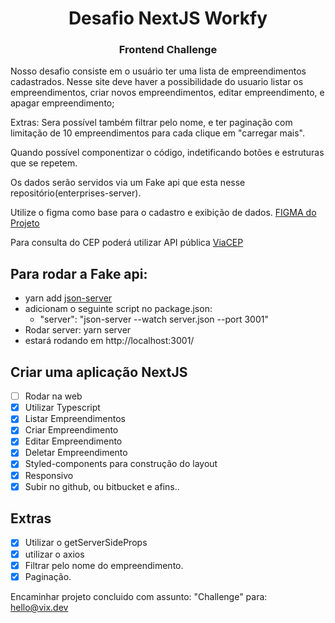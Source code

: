 <h1 align="center">
   Desafio NextJS Workfy
  
<br>
<h3 align="center">
Frontend Challenge
   
<br>
</h3>
</h1>

Nosso desafio consiste em o usuário ter uma lista de empreendimentos cadastrados. Nesse site deve haver a possibilidade do usuario listar os empreendimentos, criar novos empreendimentos, editar empreendimento, e apagar empreendimento;

Extras: Sera possível também filtrar pelo nome, e ter paginação com limitação de 10 empreendimentos para cada clique em "carregar mais".

Quando possível componentizar o código, indetificando botões e estruturas que se repetem.

Os dados serão servidos via um Fake api que esta nesse repositório(enterprises-server).

Utilize o figma como base para o cadastro e exibição de dados. [FIGMA do Projeto](https://www.figma.com/file/8MFTHBKNLmMVNCedgukVzZ/Desafio?node-id=0%3A1)

Para consulta do CEP poderá utilizar API pública [ViaCEP](https://viacep.com.br/)

## Para rodar a Fake api:

- yarn add [json-server](https://www.npmjs.com/package/json-server)
- adicionam o seguinte script no package.json:
  - "server": "json-server --watch server.json --port 3001"
- Rodar server: yarn server
- estará rodando em http://localhost:3001/

## Criar uma aplicação NextJS

- [ ] Rodar na web
- [x] Utilizar Typescript
- [x] Listar Empreendimentos
- [x] Criar Empreendimento
- [x] Editar Empreendimento
- [x] Deletar Empreendimento
- [x] Styled-components para construção do layout
- [x] Responsivo
- [x] Subir no github, ou bitbucket e afins..

## Extras

- [x] Utilizar o getServerSideProps
- [x] utilizar o axios
- [x] Filtrar pelo nome do empreendimento.
- [x] Paginação.

Encaminhar projeto concluido com assunto: "Challenge" para: hello@vix.dev
